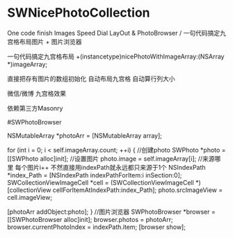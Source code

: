 # SWNicePhotoCollection
One code finish Images Speed Dial LayOut & PhotoBrowser / 一句代码搞定九宫格布局图片 + 图片浏览器

一句代码搞定九宫格布局
+(instancetype)nicePhotoWithImageArray:(NSArray *)imageArray;


直接把存有图片的数组初始化 自动布局九宫格 自动算行列大小 

微信/微博 九宫格效果 

依赖第三方Masonry


#SWPhotoBrowser


NSMutableArray *photoArr = [NSMutableArray array];

for (int i = 0; i < self.imageArray.count; ++i) {
//创建photo
SWPhoto *photo = [[SWPhoto alloc]init];
//设置图片
photo.image = self.imageArray[i];
//来源哪里 每个图片i++ 不然直接用indexPath就永远都只来源于1个
NSIndexPath *index_Path = [NSIndexPath indexPathForItem:i inSection:0];
SWCollectionViewImageCell *cell = (SWCollectionViewImageCell *)[collectionView cellForItemAtIndexPath:index_Path];
photo.srcImageView = cell.imageView;

[photoArr addObject:photo];
}
//图片浏览器
SWPhotoBrowser *browser = [[SWPhotoBrowser alloc]init];
browser.photos = photoArr;
browser.currentPhotoIndex = indexPath.item;
[browser show];